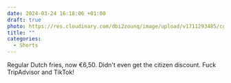 ```yaml
---
date: 2024-03-24 16:18:06 +01:00
draft: true
photo: https://res.cloudinary.com/dbi2zounq/image/upload/v1711293485/cg2wmymzkiruqqmwfp5l.jpg
title: ""
categories:
  - Shorts
---
```


Regular Dutch fries, now €6,50. Didn't even get the citizen discount. Fuck TripAdvisor and TikTok!
